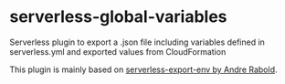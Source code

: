 # serverless-global-variables
Serverless plugin to export a .json file including variables defined in serverless.yml and exported values from CloudFormation

This plugin is mainly based on [serverless-export-env by Andre Rabold](https://github.com/arabold/serverless-export-env).